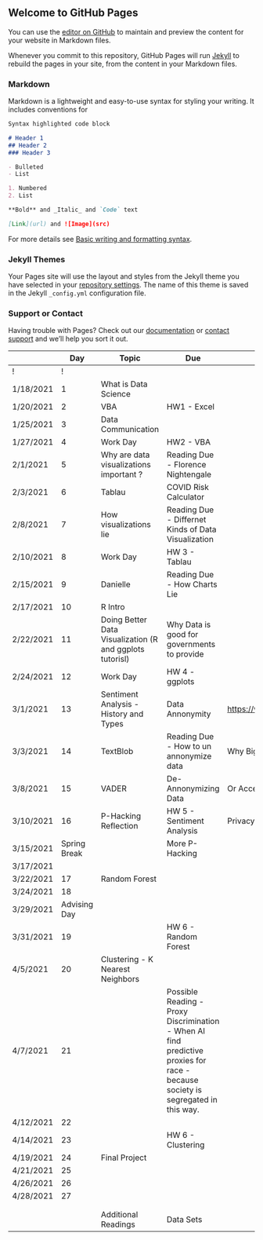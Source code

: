 ## Welcome to GitHub Pages

You can use the [editor on GitHub](https://github.com/mlmarteja/MarkDown/edit/gh-pages/index.md) to maintain and preview the content for your website in Markdown files.

Whenever you commit to this repository, GitHub Pages will run [Jekyll](https://jekyllrb.com/) to rebuild the pages in your site, from the content in your Markdown files.

### Markdown

Markdown is a lightweight and easy-to-use syntax for styling your writing. It includes conventions for

```markdown
Syntax highlighted code block

# Header 1
## Header 2
### Header 3

- Bulleted
- List

1. Numbered
2. List

**Bold** and _Italic_ and `Code` text

[Link](url) and ![Image](src)
```

For more details see [Basic writing and formatting syntax](https://docs.github.com/en/github/writing-on-github/getting-started-with-writing-and-formatting-on-github/basic-writing-and-formatting-syntax).

### Jekyll Themes

Your Pages site will use the layout and styles from the Jekyll theme you have selected in your [repository settings](https://github.com/mlmarteja/MarkDown/settings/pages). The name of this theme is saved in the Jekyll `_config.yml` configuration file.

### Support or Contact

Having trouble with Pages? Check out our [documentation](https://docs.github.com/categories/github-pages-basics/) or [contact support](https://support.github.com/contact) and we’ll help you sort it out.


|            | Day           | Topic                                                     | Due                                                                                                                               |                                                      |
|------------|---------------|-----------------------------------------------------------|-----------------------------------------------------------------------------------------------------------------------------------|------------------------------------------------------|
| !          | !             |                                                           |                                                                                                                                   |                                                      |
| 1/18/2021  | 1             | What is Data Science                                      |                                                                                                                                   |                                                      |
| 1/20/2021  | 2             | VBA                                                       | HW1 - Excel                                                                                                                       |                                                      |
| 1/25/2021  | 3             | Data Communication                                        |                                                                                                                                   |                                                      |
| 1/27/2021  | 4             | Work Day                                                  | HW2 - VBA                                                                                                                         |                                                      |
| 2/1/2021   | 5             | Why are data visualizations important ?                   | Reading Due - Florence Nightengale                                                                                                |                                                      |
| 2/3/2021   | 6             | Tablau                                                    | COVID Risk Calculator                                                                                                             |                                                      |
| 2/8/2021   | 7             | How visualizations lie                                    | Reading Due - Differnet Kinds of Data Visualization                                                                               |                                                      |
| 2/10/2021  | 8             | Work Day                                                  | HW 3 - Tablau                                                                                                                     |                                                      |
| 2/15/2021  | 9             | Danielle                                                  | Reading Due - How Charts Lie                                                                                                      |                                                      |
| 2/17/2021  | 10            | R Intro                                                   |                                                                                                                                   |                                                      |
| 2/22/2021  | 11            | Doing Better Data Visualization (R and ggplots tutorisl)  | Why Data is good for governments to provide                                                                                       |                                                      |
| 2/24/2021  | 12            | Work Day                                                  | HW 4 - ggplots                                                                                                                    |                                                      |
| 3/1/2021   | 13            | Sentiment Analysis - History and Types                    | Data Annonymity                                                                                                                   | https://www.science.org/doi/10.1126/science.1256297  |
| 3/3/2021   | 14            | TextBlob                                                  | Reading Due - How to un annonymize data                                                                                           | Why Big Data Helps Science                           |
| 3/8/2021   | 15            | VADER                                                     | De-Annonymizing Data                                                                                                              | Or Access and more Data base stuff                   |
| 3/10/2021  | 16            | P-Hacking Reflection                                      | HW 5 - Sentiment Analysis                                                                                                         | Privacy Concerns with Big Data                       |
| 3/15/2021  | Spring Break  |                                                           | More P-Hacking                                                                                                                    |                                                      |
| 3/17/2021  |               |                                                           |                                                                                                                                   |                                                      |
| 3/22/2021  | 17            | Random Forest                                             |                                                                                                                                   |                                                      |
| 3/24/2021  | 18            |                                                           |                                                                                                                                   |                                                      |
| 3/29/2021  | Advising Day  |                                                           |                                                                                                                                   |                                                      |
| 3/31/2021  | 19            |                                                           | HW 6 - Random Forest                                                                                                              |                                                      |
| 4/5/2021   | 20            | Clustering - K Nearest Neighbors                          |                                                                                                                                   |                                                      |
| 4/7/2021   | 21            |                                                           | Possible Reading - Proxy Discrimination - When AI find predictive proxies for race - because society is segregated in this way.   |                                                      |
| 4/12/2021  | 22            |                                                           |                                                                                                                                   |                                                      |
| 4/14/2021  | 23            |                                                           | HW 6 - Clustering                                                                                                                 |                                                      |
| 4/19/2021  | 24            | Final Project                                             |                                                                                                                                   |                                                      |
| 4/21/2021  | 25            |                                                           |                                                                                                                                   |                                                      |
| 4/26/2021  | 26            |                                                           |                                                                                                                                   |                                                      |
| 4/28/2021  | 27            |                                                           |                                                                                                                                   |                                                      |
|            |               |                                                           |                                                                                                                                   |                                                      |
|            |               |                                                           |                                                                                                                                   |                                                      |
|            |               | Additional Readings                                       | Data Sets                                                                                                                         |                                                      |


